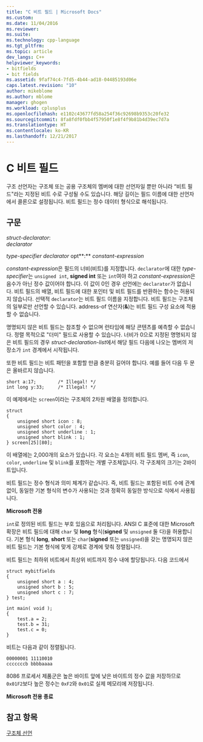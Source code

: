 ```yaml
---
title: "C 비트 필드 | Microsoft Docs"
ms.custom: 
ms.date: 11/04/2016
ms.reviewer: 
ms.suite: 
ms.technology: cpp-language
ms.tgt_pltfrm: 
ms.topic: article
dev_langs: C++
helpviewer_keywords:
- bitfields
- bit fields
ms.assetid: 9faf74c4-7fd5-4b44-ad18-04485193d06e
caps.latest.revision: "10"
author: mikeblome
ms.author: mblome
manager: ghogen
ms.workload: cplusplus
ms.openlocfilehash: e1102c43677fd58a254f36c92698b9353c20fe32
ms.sourcegitcommit: 8fa8fdf0fbb4f57950f1e8f4f9b81b4d39ec7d7a
ms.translationtype: HT
ms.contentlocale: ko-KR
ms.lasthandoff: 12/21/2017
---
```

# <a name="c-bit-fields"></a>C 비트 필드
구조 선언자는 구조체 또는 공용 구조체의 멤버에 대한 선언자일 뿐만 아니라 “비트 필드"라는 지정된 비트 수로 구성될 수도 있습니다. 해당 길이는 필드 이름에 대한 선언자에서 콜론으로 설정됩니다. 비트 필드는 정수 데이터 형식으로 해석됩니다.  
  
## <a name="syntax"></a>구문  
 *struct-declarator*:  
 *declarator*  
  
 *type-specifier declarator* opt**:** *constant-expression*  
  
 *constant-expression*은 필드의 너비(비트)를 지정합니다. `declarator`에 대한 *type-specifier*는 `unsigned int`, **signed int** 또는 `int`여야 하고 *constant-expression*은 음수가 아닌 정수 값이어야 합니다. 이 값이 0인 경우 선언에는 `declarator`가 없습니다. 비트 필드의 배열, 비트 필드에 대한 포인터 및 비트 필드를 반환하는 함수는 허용되지 않습니다. 선택적 `declarator`는 비트 필드 이름을 지정합니다. 비트 필드는 구조체의 일부로만 선언할 수 있습니다. address-of 연산자(**&**)는 비트 필드 구성 요소에 적용할 수 없습니다.  
  
 명명되지 않은 비트 필드는 참조할 수 없으며 런타임에 해당 콘텐츠를 예측할 수 없습니다. 정렬 목적으로 "더미" 필드로 사용할 수 있습니다. 너비가 0으로 지정된 명명되지 않은 비트 필드의 경우 *struct-declaration-list*에서 해당 필드 다음에 나오는 멤버의 저장소가 `int` 경계에서 시작됩니다.  
  
 또한 비트 필드는 비트 패턴을 포함할 만큼 충분히 길어야 합니다. 예를 들어 다음 두 문은 올바르지 않습니다.  
  
```  
short a:17;        /* Illegal! */  
int long y:33;     /* Illegal! */  
```  
  
 이 예제에서는 `screen`이라는 구조체의 2차원 배열을 정의합니다.  
  
```  
struct   
{  
    unsigned short icon : 8;  
    unsigned short color : 4;  
    unsigned short underline : 1;  
    unsigned short blink : 1;  
} screen[25][80];  
```  
  
 이 배열에는 2,000개의 요소가 있습니다. 각 요소는 4개의 비트 필드 멤버, 즉 `icon`, `color`, `underline` 및 `blink`를 포함하는 개별 구조체입니다. 각 구조체의 크기는 2바이트입니다.  
  
 비트 필드는 정수 형식과 의미 체계가 같습니다. 즉, 비트 필드는 포함된 비트 수에 관계없이, 동일한 기본 형식의 변수가 사용되는 것과 정확히 동일한 방식으로 식에서 사용됩니다.  
  
 **Microsoft 전용**  
  
 `int`로 정의된 비트 필드는 부호 있음으로 처리됩니다. ANSI C 표준에 대한 Microsoft 확장은 비트 필드에 대해 `char` 및 **long** 형식(**signed** 및 `unsigned` 둘 다)을 허용합니다. 기본 형식 **long**, **short** 또는 `char`(**signed** 또는 `unsigned`)을 갖는 명명되지 않은 비트 필드는 기본 형식에 맞게 강제로 경계에 맞춰 정렬됩니다.  
  
 비트 필드는 최하위 비트에서 최상위 비트까지 정수 내에 할당됩니다. 다음 코드에서  
  
```  
struct mybitfields  
{  
    unsigned short a : 4;  
    unsigned short b : 5;  
    unsigned short c : 7;  
} test;  
  
int main( void );  
{  
    test.a = 2;  
    test.b = 31;  
    test.c = 0;  
}  
```  
  
 비트는 다음과 같이 정렬됩니다.  
  
```  
00000001 11110010  
cccccccb bbbbaaaa  
```  
  
 8086 프로세서 제품군은 높은 바이트 앞에 낮은 바이트의 정수 값을 저장하므로 `0x01F2`보다 높은 정수는 `0xF2`와 `0x01`로 실제 메모리에 저장됩니다.  
  
 **Microsoft 전용 종료**  
  
## <a name="see-also"></a>참고 항목  
 [구조체 선언](../c-language/structure-declarations.md)